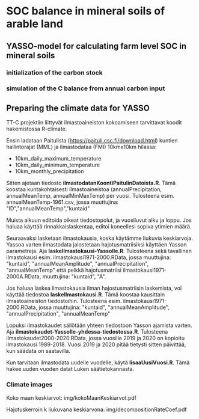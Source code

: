 # SOC balance in mineral soils of arable land

## YASSO-model for calculating farm level SOC in mineral soils

### initialization of the carbon stock

### simulation of the C balance from annual carbon input

## Preparing the climate data for YASSO

TT-C projektiin liittyvät ilmastoaineiston kokoamiseen tarvittavat koodit hakemistossa R-climate.


Ensin ladataan Paitulista (https://paituli.csc.fi/download.html) kuntien hallintorajat (MML) ja ilmastodataa (FMI) 10kmx10km hilassa: 
 - 10km_daily_maximum_temperature
 - 10km_daily_minimum_temperature
 - 10km_monthly_precipitation

Sitten ajetaan tiedosto **ilmastodatanKoontiPaitulinDatoista.R**. Tämä koostaa kuntakohtaisesti ilmastoaineistoa (annualPrecipitation, annualMeanTemp, annualMinMaxTemp) per vuosi. Tulosteena esim. annualMeanTemp-1961.csv, jossa muuttujina: "ID","annualMeanTemp","kuntaid"

Muista alkuun editoida oikeat tiedostopolut, ja vuosiluvut alku ja loppu. Jos haluaa käyttää rinnakkaislaskentaa, editoi koneellesi sopiva ytimien määrä. 

Seuraavaksi lasketaan ilmastokausia, koska käytämme liukuvia keskiarvoja. Yassoa varten ilmastodata jalostetaan hajotusmatriisiksi käyttäen Yasson parametreja. Aja **laskeIlmastokausi-Yassolle.R**. Tulosteena sekä tavallinen ilmastokausi esim. ilmastokausi1971-2000.RData, jossa muuttujina: "kuntaid",  "annualMeanAmplitude", "annualPrecipitation", "annualMeanTemp" että pelkkä hajotusmatriisi ilmastokausi1971-2000A.RData, muuttujina: "kuntaid", "A".

Jos haluaa laskea ilmastokausia ilman hajostusmatriisin laskemista, voi käyttää tiedostoa **laskeIlmastokausi.R**. Tämä koostaa kausittain ilmastoaineiston tiedostoihin. Tulosteena esim. ilmastokausi1971-2000.RData, jossa muuttujina: "kuntaid",  "annualMeanAmplitude", "annualPrecipitation", "annualMeanTemp"   

Lopuksi ilmastokaudet säilötään yhteen tiedostoon Yasson ajamista varten. Aja **ilmastokaudet-Yassolle-yhdessa-tiedostossa.R**. Tulosteena 
ilmastokaudet2000-2020.RData, jossa vuosille 2019 ja 2020 on kopioitu ilmastokausi 1989-2018. Vuosi 2019 ja 2020 pitää tietysti sitten päivittää, kun 
säädata on saatavilla.

Kun tarvitaan ilmastodata uudelle vuodelle, käytä **lisaaUusiVuosi.R**. Tämä hakee uuden vuoden datat Luken säätietokannasta.

### Climate images

Koko maan keskiarvot: img/kokoMaanKeskiarvot.pdf

Hajotuskerroin k liukuvana keskiarvona: img/decompositionRateCoef.pdf
